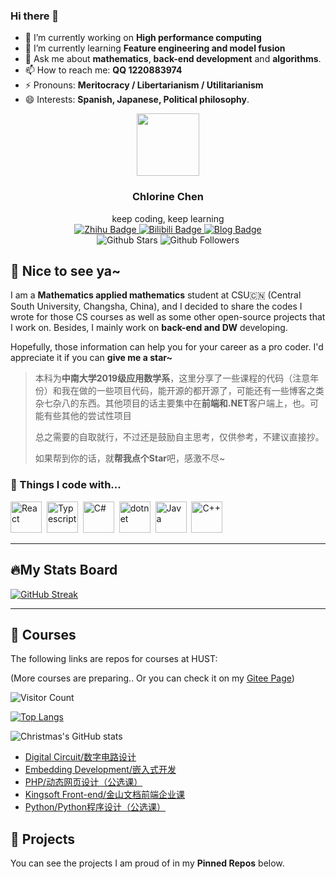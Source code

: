 ### Hi there 👋

<!--
**Mozartto/Mozartto** is a ✨ _special_ ✨ repository because its `README.md` (this file) appears on your GitHub profile.

Here are some ideas to get you started:

- 🔭 I’m currently working on ...
- 🌱 I’m currently learning Feature engineering and model fusion
- 👯 I’m looking to collaborate on ...
- 🤔 I’m currently working in ...
- 💬 Ask me about ...
- 📫 How to reach me: ...
- 😄 Pronouns: ...
- ⚡ Fun fact: ...
-->

- 🔭 I’m currently working on **High performance computing**
- 🌱 I’m currently learning **Feature engineering and model fusion**
- 💬 Ask me about **mathematics**, **back-end development** and **algorithms**.
- 📫 How to reach me: **QQ 1220883974**
- ⚡ Pronouns: **Meritocracy / Libertarianism / Utilitarianism**
- 😄 Interests: **Spanish, Japanese, Political philosophy**.


<div id="header" align="center">
  <img src="https://media.giphy.com/media/XE90Rm9DzCVfHb7zTe/giphy.gif" width="100"/>
  <h3>Chlorine Chen</h3>
  keep coding, keep learning
</div>
<div id="badges" align="center">
    <div id="social">
		<a href="https://www.zhihu.com/people/mozartto">
			<img src="https://img.shields.io/badge/%E7%9F%A5%E4%B9%8E-Gaius Cornelius-blue" alt="Zhihu Badge"/>
		</a>
		<a href="https://space.bilibili.com/352436333">
			<img src="https://img.shields.io/badge/%E4%B8%AD%E5%8D%97%E5%B0%8F%E5%9B%A2%E5%AD%90-%20%2C%20blue?label=Bilibili&color=red" alt="Bilibili Badge"/>
		</a>
        <a href="https://cuteball.cn">
			<img src="https://img.shields.io/badge/Blog-中南小团子-green" alt="Blog Badge"/>
		</a>
    </div>
  	<div id="info">
        <img src="https://img.shields.io/github/stars/Mozartto?style=social" alt="Github Stars"/>
        <img src="https://img.shields.io/github/followers/Mozartto?style=social" alt="Github Followers"/>
    </div>
</div>




## :handshake: Nice to see ya~

I am a **Mathematics applied mathematics** student at CSU:cn: (Central South University, Changsha, China), and I decided to share the codes I wrote for those CS courses as well as some other open-source projects that I work on. Besides, I mainly work on **back-end and DW** developing.

Hopefully, those information can help you for your career as a pro coder. I'd appreciate it if you can **give me a star~**

> 本科为**中南大学2019级应用数学系**，这里分享了一些课程的代码（注意年份）和我在做的一些项目代码，能开源的都开源了，可能还有一些博客之类杂七杂八的东西。其他项目的话主要集中在**前端和.NET**客户端上，也。可能有些其他的尝试性项目
>
> 总之需要的自取就行，不过还是鼓励自主思考，仅供参考，不建议直接抄。
>
> 如果帮到你的话，就**帮我点个Star**吧，感激不尽~

### :hammer: Things I code with...

<div>
	<img src="https://cdn.jsdelivr.net/gh/devicons/devicon/icons/react/react-original-wordmark.svg" title="React" alt="React" width="50" height="50" />&nbsp;
	<img src="https://cdn.jsdelivr.net/gh/devicons/devicon/icons/typescript/typescript-original.svg" title="Typescript" alt="Typescript" width="50" height="50" />&nbsp;
    <img src="https://cdn.jsdelivr.net/gh/devicons/devicon/icons/csharp/csharp-original.svg" title="C#" alt="C#" width="50" height="50" />&nbsp;
    <img src="https://cdn.jsdelivr.net/gh/devicons/devicon/icons/dotnetcore/dotnetcore-original.svg" title="dotnet" alt="dotnet" width="50" height="50" />&nbsp;
	<img src="https://cdn.jsdelivr.net/gh/devicons/devicon/icons/java/java-original-wordmark.svg" title="Java" alt="Java" width="50" height="50" />&nbsp;
    <img src="https://cdn.jsdelivr.net/gh/devicons/devicon/icons/cplusplus/cplusplus-original.svg" title="C++" alt="C++" width="50" height="50" />&nbsp;
</div>



---

## :fire:My Stats Board

[<img src="https://streak-stats.demolab.com?user=KiritoKing&border_radius=5" alt="GitHub Streak" />](https://git.io/streak-stats)

---

## :school: Courses

The following links are repos for courses at HUST: 

(More courses are preparing.. Or you can check it on my [Gitee Page](https://gitee.com/KiritoKing))



![Visitor Count](https://profile-counter.glitch.me/Mozartto/count.svg)

[![Top Langs](https://github-readme-stats.vercel.app/api/top-langs/?username=Mozartto)](https://github.com/Mozartto/github-readme-stats)

![Christmas's GitHub stats](https://github-readme-stats.vercel.app/api?username=Mozartto&show_icons=true&theme=tokyonight)

- [Digital Circuit/数字电路设计](https://github.com/KiritoKing/HUST-Digital-Circuit-2021)
- [Embedding Development/嵌入式开发](https://github.com/KiritoKing/HUST-Embedding-2022)
- [PHP/动态网页设计（公选课）](https://github.com/KiritoKing/HUST-PHP-2022)
- [Kingsoft Front-end/金山文档前端企业课](https://github.com/KiritoKing/HUST-Kingsoft-2022)
- [Python/Python程序设计（公选课）](https://github.com/KiritoKing/HUST-Python-2023)

## :paperclip: Projects

You can see the projects I am proud of in my **Pinned Repos** below.
